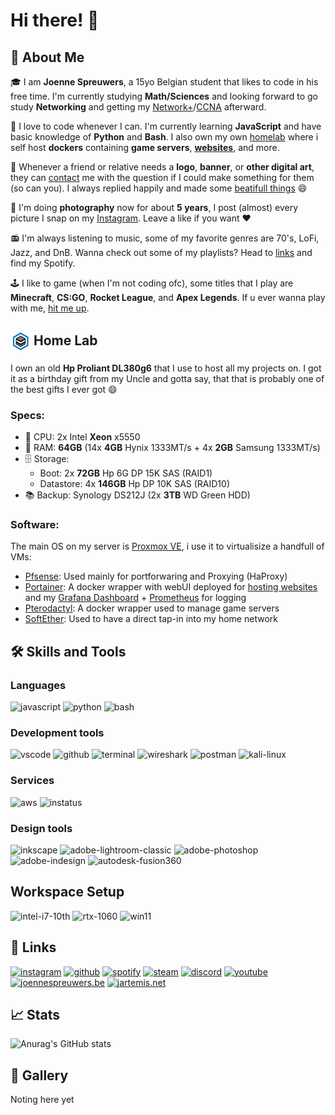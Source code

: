 # Hi there! :wave:
## :rocket: About Me

:mortar_board: I am **Joenne Spreuwers**, a 15yo Belgian student that likes to code in his free time. I'm currently studying **Math/Sciences** and looking forward to go study **Networking** and getting my [Network+](https://www.comptia.org/certifications/network)/[CCNA](https://www.cisco.com/c/en/us/training-events/training-certifications/certifications/associate/ccna.html) afterward.

:floppy_disk: I love to code whenever I can. I'm currently learning **JavaScript** and have basic knowledge of **Python** and **Bash**. I also own my own [homelab](#home-lab) where i self host **dockers** containing **game servers**, [**websites**](#links), and more.

:art: Whenever a friend or relative needs a **logo**, **banner**, or **other digital art**, they can [contact](#links) me with the question if I could make something for them (so can you). I always replied happily and made some [beatifull things](#gallery) :smile:

:camera_flash: I'm doing **photography** now for about **5 years**, I post (almost) every picture I snap on my [Instagram](https://www.instagram.com/joennespreuwers_/). Leave a like if you want :heart:

:radio: I'm always listening to music, some of my favorite genres are 70's, LoFi, Jazz, and DnB. Wanna check out some of my playlists? Head to [links](#links) and find my Spotify.

:joystick: I like to game (when I'm not coding ofc), some titles that I play are **Minecraft**, **CS:GO**, **Rocket League**, and **Apex Legends**. If u ever wanna play with me, [hit me up](#links).

<h2 id="home-lab">
  <img style="vertical-align:middle" src="src/home-lab.png" width="32">
  <span style="">Home Lab</span>
</h2>

I own an old **Hp Proliant DL380g6** that I use to host all my projects on. I got it as a birthday gift from my Uncle and gotta say, that that is probably one of the best gifts I ever got :smile:

### Specs:
- :abacus: CPU: 2x Intel **Xeon** x5550
- :floppy_disk: RAM: **64GB** (14x **4GB** Hynix 1333MT/s + 4x **2GB** Samsung 1333MT/s)
- :file_cabinet: Storage:
  - Boot: 2x **72GB** Hp 6G DP 15K SAS (RAID1)
  - Datastore: 4x **146GB** Hp DP 10K SAS (RAID10)
- :books: Backup: Synology DS212J (2x **3TB** WD Green HDD)

### Software:
The main OS on my server is [Proxmox VE](https://www.proxmox.com/), i use it to virtualisize a handfull of VMs:
- [Pfsense](): Used mainly for portforwaring and Proxying (HaProxy)
- [Portainer](https://www.portainer.io/): A docker wrapper with webUI deployed for [hosting websites](#links) and my [Grafana Dashboard](https://grafana.com/) + [Prometheus](https://prometheus.io/) for logging
- [Pterodactyl](https://pterodactyl.io/): A docker wrapper used to manage game servers
- [SoftEther](https://www.softether.org/): Used to have a direct tap-in into my home network

## :hammer_and_wrench: Skills and Tools

### Languages
![javascript](https://img.shields.io/badge/javascript-323330?style=for-the-badge&logo=javascript&logoColor=F7DF1E)
![python](https://img.shields.io/badge/python-3776AB?style=for-the-badge&logo=python&logoColor=white)
![bash](https://img.shields.io/badge/bash-4EAA25?style=for-the-badge&logo=gnubash&logoColor=white)

### Development tools
![vscode](https://img.shields.io/badge/vscode-007ACC?style=for-the-badge&logo=visualstudiocode&logoColor=white)
![github](https://img.shields.io/badge/github-181717?style=for-the-badge&logo=github&logoColor=white)
![terminal](https://img.shields.io/badge/windows_terminal-4D4D4D?style=for-the-badge&logo=windowsterminal&logoColor=white)
![wireshark](https://img.shields.io/badge/wireshark-1679A7?style=for-the-badge&logo=wireshark&logoColor=white)
![postman](https://img.shields.io/badge/postman-FF6C37?style=for-the-badge&logo=postman&logoColor=white)
![kali-linux](https://img.shields.io/badge/kali_linux-557C94?style=for-the-badge&logo=kalilinux&logoColor=white)

### Services
![aws](https://img.shields.io/badge/amazon_aws-232F3E?style=for-the-badge&logo=amazonaws&logoColor=white)
![instatus](https://img.shields.io/badge/instatus-4EE3C2?style=for-the-badge&logo=instatus&logoColor=white)

### Design tools
![inkscape](https://img.shields.io/badge/inkscape-000000?style=for-the-badge&logo=inkscape&logoColor=white)
![adobe-lightroom-classic](https://img.shields.io/badge/adobe_lightroom_classic-31A8FF?style=for-the-badge&logo=adobelightroomclassic&logoColor=white)
![adobe-photoshop](https://img.shields.io/badge/adobe_photoshop-31A8FF?style=for-the-badge&logo=adobephotoshop&logoColor=white)
![adobe-indesign](https://img.shields.io/badge/adobe_indesign-FF3366?style=for-the-badge&logo=adobeindesign&logoColor=white)
![autodesk-fusion360](https://img.shields.io/badge/autodesk_fusion360-ff9c44?style=for-the-badge&logo=autodesk&logoColor=white)

## Workspace Setup
![intel-i7-10th](https://img.shields.io/badge/Intel-Core_i7_10th-0071C5?style=for-the-badge&logo=intel&logoColor=white)
![rtx-1060](https://img.shields.io/badge/NVIDIA-RTX_2070_SUPER-76B900?style=for-the-badge&logo=nvidia&logoColor=white)
![win11](https://img.shields.io/badge/Windows_11-0078D6?style=for-the-badge&logo=microsoft&logoColor=white)

## :link: Links <a id="links">
[![instagram](https://img.shields.io/badge/instagram-E4405F?style=for-the-badge&logo=instagram&logoColor=white)](https://instagram.com/joennespreuwers_)
[![github](https://img.shields.io/badge/github-181717?style=for-the-badge&logo=github&logoColor=white)](https://github.com/joennespreuwers)
[![spotify](https://img.shields.io/badge/spotify-1DB954?style=for-the-badge&logo=spotify&logoColor=white)](https://open.spotify.com/user/c5f9htb452e5wds042ay28lvy?si=0ac838c2c03d4684)
[![steam](https://img.shields.io/badge/steam-000000?style=for-the-badge&logo=steam&logoColor=white)](https://steamcommunity.com/id/mrsprew)
[![discord](https://img.shields.io/badge/mrsprew%239180-5865F2?style=for-the-badge&logo=discord&logoColor=white)](https://discordapp.com/users/211837665971142657)
[![youtube](https://img.shields.io/badge/youtube-FF0000?style=for-the-badge&logo=youtube&logoColor=white)](https://www.youtube.com/channel/UCyE0ujP5T5tvFQeNckJ1qAA)
[![joennespreuwers.be](https://img.shields.io/badge/joennespreuwers.be-e8e8e8?style=for-the-badge)](https://joennespreuwers.be)
[![jartemis.net](https://img.shields.io/badge/jartemis.net-2e2e2e?style=for-the-badge)](https://jartemis.net)

## :chart_with_upwards_trend: Stats
![Anurag's GitHub stats](https://github-readme-stats.vercel.app/api?username=joennespreuwers&show_icons=true&hide_border=true)

## :page_facing_up: Gallery <a id="gallery">
Noting here yet